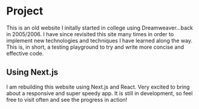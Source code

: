 # Project

This is an old website I initally started in college using Dreamweaver...back in 2005/2006. I have since revisited this site many times in order to implement new technologies and techniques I have learned along the way. This is, in short, a testing playground to try and write more concise and effective code.

## Using Next.js

I am rebuilding this website using Next.js and React. Very excited to bring about a responsive and super speedy app. It is still in development, so feel free to visit often and see the progress in action!
